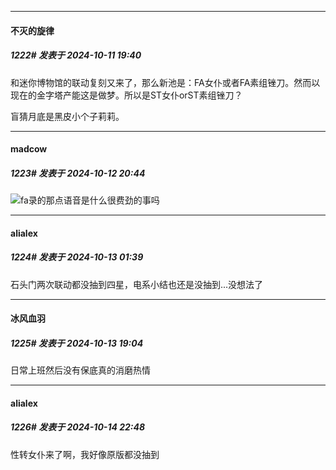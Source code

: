 ﻿
*****

####  不灭的旋律  
##### 1222#       发表于 2024-10-11 19:40

和迷你博物馆的联动复刻又来了，那么新池是：FA女仆或者FA素组锉刀。然而以现在的金字塔产能这是做梦。所以是ST女仆orST素组锉刀？

盲猜月底是黑皮小个子莉莉。


*****

####  madcow  
##### 1223#       发表于 2024-10-12 20:44

<img src="https://static.saraba1st.com/image/smiley/face2017/068.png" referrerpolicy="no-referrer">fa录的那点语音是什么很费劲的事吗


*****

####  alialex  
##### 1224#       发表于 2024-10-13 01:39

石头门两次联动都没抽到四星，电系小结也还是没抽到...没想法了


*****

####  冰风血羽  
##### 1225#       发表于 2024-10-13 19:04

日常上班然后没有保底真的消磨热情


*****

####  alialex  
##### 1226#       发表于 2024-10-14 22:48

性转女仆来了啊，我好像原版都没抽到

